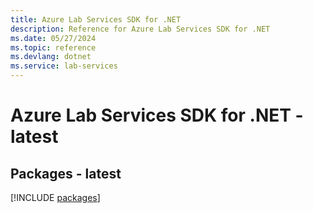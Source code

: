 ```yaml
---
title: Azure Lab Services SDK for .NET
description: Reference for Azure Lab Services SDK for .NET
ms.date: 05/27/2024
ms.topic: reference
ms.devlang: dotnet
ms.service: lab-services
---
```

# Azure Lab Services SDK for .NET - latest
## Packages - latest
[!INCLUDE [packages](lab-services-index.md)]
